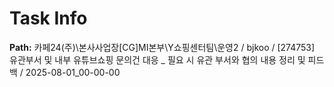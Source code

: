 # Task Info

**Path:** 카페24(주)\본사사업장\[CG]MI본부\Y쇼핑센터팀\운영2 / bjkoo / [274753] 유관부서 및 내부 유튜브쇼핑 문의건 대응 _ 필요 시 유관 부서와 협의 내용 정리 및 피드백 / 2025-08-01_00-00-00

